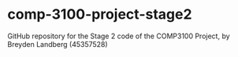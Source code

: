 # comp-3100-project-stage2

GitHub repository for the Stage 2 code of the COMP3100 Project, by Breyden Landberg (45357528)
